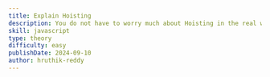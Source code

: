 ```yaml
---
title: Explain Hoisting
description: You do not have to worry much about Hoisting in the real world but for interviews this is a must to know topic!
skill: javascript
type: theory
difficulty: easy
publishDate: 2024-09-10
author: hruthik-reddy
---
```

